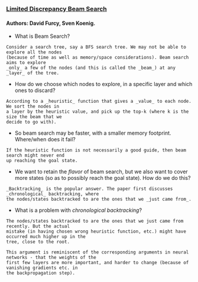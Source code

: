 ### [Limited Discrepancy Beam Search](https://www.ijcai.org/Proceedings/05/Papers/0596.pdf)
#### Authors: David Furcy, Sven Koenig.

* What is Beam Search?

```
Consider a search tree, say a BFS search tree. We may not be able to explore all the nodes 
(because of time as well as memory/space considerations). Beam search aims to explore 
_only_ a few of the nodes (and this is called the _beam_) at any _layer_ of the tree. 
```

* How do we choose which nodes to explore, in a specific layer and which ones to discard?

```
According to a _heuristic_ function that gives a _value_ to each node. We sort the nodes in 
a layer by the heuristic value, and pick up the top-k (where k is the size the beam that we 
decide to go with).
```

* So beam search may be faster, with a smaller memory footprint. Where/when does it fail?

```
If the heuristic function is not necessarily a good guide, then beam search might never end 
up reaching the goal state.
```

* We want to retain the _flavor_ of beam search, but we also want to cover more states (so as 
to possibly reach the goal state). How do we do this?

```
_Backtracking_ is the popular answer. The paper first discusses _chronological_ backtracking, where
the nodes/states backtracked to are the ones that we _just came from_. 
```

* What is a problem with _chronological backtracking_?

```
The nodes/states backtracked to are the ones that we just came from recently. But the actual 
mistake (in having chosen wrong heuristic function, etc.) might have occurred much higher up in the 
tree, close to the root. 

This argument is reminiscent of the corresponding arguments in neural networks - that the weights of the 
first few layers are more important, and harder to change (because of vanishing gradients etc. in 
the backpropagation step).  
```

